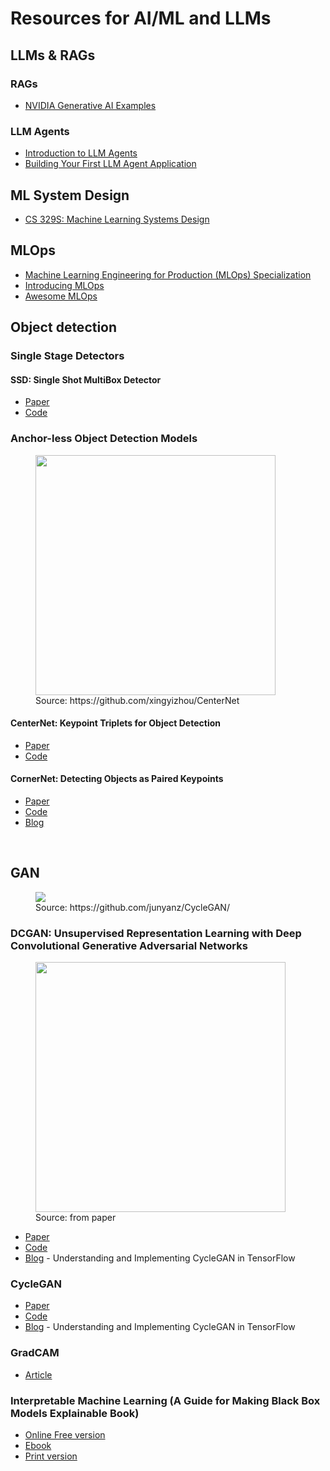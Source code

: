 # Resources for AI/ML and LLMs

## LLMs & RAGs

### RAGs
* [NVIDIA Generative AI Examples](https://github.com/NVIDIA/GenerativeAIExamples/tree/main/RetrievalAugmentedGeneration?nvid=nv-int-tblg-996848)


### LLM Agents
* [Introduction to LLM Agents](https://developer.nvidia.com/blog/introduction-to-llm-agents/)
* [Building Your First LLM Agent Application](https://developer.nvidia.com/blog/building-your-first-llm-agent-application/)

## ML System Design
* [CS 329S: Machine Learning Systems Design](https://stanford-cs329s.github.io/syllabus.html)


## MLOps
* [Machine Learning Engineering for Production (MLOps) Specialization](https://www.coursera.org/specializations/machine-learning-engineering-for-production-mlops)
* [Introducing MLOps](https://www.oreilly.com/library/view/introducing-mlops/9781492083283/)
* [Awesome MLOps](https://github.com/visenger/awesome-mlops)

## Object detection
### Single Stage Detectors
#### SSD: Single Shot MultiBox Detector
* [Paper](https://arxiv.org/abs/1512.02325)
* [Code](https://github.com/aniketmaurya/ssd-tf2-tfds)

### Anchor-less Object Detection Models
<figure>
  <img src='images/centernet.png' align="center" width=384>
  <figcaption>Source: https://github.com/xingyizhou/CenterNet</figcaption>
</figure>

#### CenterNet: Keypoint Triplets for Object Detection
* [Paper](https://arxiv.org/abs/1904.08189)
* [Code](https://github.com/xingyizhou/CenterNet)

#### CornerNet: Detecting Objects as Paired Keypoints
* [Paper](https://arxiv.org/abs/1808.01244)
* [Code](https://github.com/princeton-vl/CornerNet)
* [Blog](https://opencv.org/latest-trends-of-object-detection-from-cornernet-to-centernet-explained-part-i-cornernet/)


<br>

## GAN
<figure>
  <img src='images/horse2zebra.gif' align="center">
  <figcaption>Source: https://github.com/junyanz/CycleGAN/</figcaption>
</figure>

### DCGAN: Unsupervised Representation Learning with Deep Convolutional Generative Adversarial Networks
<figure>
  <img src='images/dcgan-vector-arithmetic.png' align="center" width=400px>
  <figcaption>Source: from paper</figcaption>
</figure>

* [Paper](https://arxiv.org/abs/1511.06434)
* [Code](https://github.com/aniketmaurya/GANs-PyTorch-models/blob/main/DCGAN/dcgan.ipynb)
* [Blog](https://hardikbansal.github.io/CycleGANBlog/) - Understanding and Implementing CycleGAN in TensorFlow


### CycleGAN
* [Paper](https://arxiv.org/pdf/1703.10593.pdf)
* [Code](https://github.com/junyanz/CycleGAN)
* [Blog](https://hardikbansal.github.io/CycleGANBlog/) - Understanding and Implementing CycleGAN in TensorFlow


### GradCAM
* [Article](https://fairyonice.github.io/Grad-CAM-with-keras-vis.html)

### Interpretable Machine Learning (A Guide for Making Black Box Models Explainable Book)
* [Online Free version](https://christophm.github.io/interpretable-ml-book/)
* [Ebook](https://leanpub.com/interpretable-machine-learning)
* [Print version](https://www.lulu.com/shop/christoph-molnar/interpretable-machine-learning/paperback/product-24036234.html)

